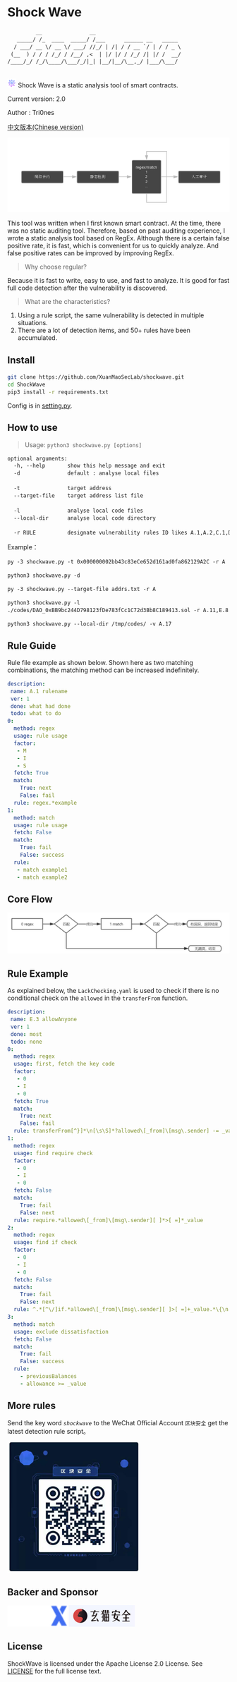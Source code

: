 # Shock Wave

```txt
         __               __                           
   _____/ /_  ____  _____/ /___      ______ __   _____ 
  / ___/ __ \/ __ \/ ___/ //_/ | /| / / __ `/ | / / _ \
 (__  ) / / / /_/ / /__/ ,<  | |/ |/ / /_/ /| |/ /  __/
/____/_/ /_/\____/\___/_/|_| |__/|__/\__,_/ |___/\___/ 
                                                       
```

<img src="./doc/pic/logo.png" width="20"> Shock Wave is a static analysis tool of smart contracts.

Current version: 2.0

Author : Tri0nes

[中文版本(Chinese version)](./README_cn.md)

![process](./doc/pic/process.jpg)

This tool was written when I first known smart contract. At the time, there was no static auditing tool. Therefore, based on past auditing experience, I wrote a static analysis tool based on RegEx. Although there is a certain false positive rate, it is fast, which is convenient for us to quickly analyze. And false positive rates can be improved by improving RegEx.

> Why choose regular?

Because it is fast to write, easy to use, and fast to analyze. It is good for fast full code detection after the vulnerability is discovered.

> What are the characteristics?

1. Using a rule script, the same vulnerability is detected in multiple situations.
2. There are a lot of detection items, and 50+ rules have been accumulated.

## Install

```bash
git clone https://github.com/XuanMaoSecLab/shockwave.git
cd ShockWave
pip3 install -r requirements.txt
```

Config is in [setting.py](./setting.py).

## How to use

>Usage: `python3 shockwave.py [options]`

```txt
optional arguments:
  -h, --help       show this help message and exit
  -d               default : analyse local files
  
  -t               target address
  --target-file    target address list file

  -l               analyse local code files
  --local-dir      analyse local code directory

  -r RULE          designate vulnerability rules ID likes A.1,A.2,C.1,D.1
```

Example：

`py -3 shockwave.py -t 0x000000002bb43c83eCe652d161ad0fa862129A2C -r A`

`python3 shockwave.py -d`

`py -3 shockwave.py --target-file addrs.txt -r A`

`python3 shockwave.py -l ./codes/DAO_0xBB9bc244D798123fDe783fCc1C72d3Bb8C189413.sol -r A.11,E.8`

`python3 shockwave.py --local-dir /tmp/codes/ -v A.17`

## Rule Guide

Rule file example as shown below. Shown here as two matching combinations, the matching method can be increased indefinitely.

```yaml
description:
 name: A.1 rulename
 ver: 1
 done: what had done
 todo: what to do
0:
  method: regex
  usage: rule usage
  factor:
   - M
   - I
   - S
  fetch: True
  match:
    True: next
    False: fail
  rule: regex.*example
1:
  method: match
  usage: rule usage
  fetch: False
  match:
    True: fail
    False: success
  rule:
   - match example1
   - match example2
```

## Core Flow

![1](./doc/pic/flow.jpg)

## Rule Example

As explained below, the `LackChecking.yaml` is used to check if there is no conditional check on the `allowed` in the `transferFrom` function.

```yaml
description:
 name: E.3 allowAnyone
 ver: 1
 done: most
 todo: none
0:
  method: regex
  usage: first, fetch the key code
  factor:
   - 0
   - I
   - 0
  fetch: True
  match:
    True: next
    False: fail
  rule: transferFrom[^}]*\n[\s\S]*?allowed\[_from]\[msg\.sender] -= _value
1:
  method: regex
  usage: find require check
  factor:
   - 0
   - I
   - 0
  fetch: False
  match:
    True: fail
    False: next
  rule: require.*allowed\[_from]\[msg\.sender][ ]*>[ =]*_value
2:
  method: regex
  usage: find if check
  factor:
   - 0
   - I
   - 0
  fetch: False
  match:
    True: fail
    False: next
  rule: ^.*[^\/]if.*allowed\[_from]\[msg\.sender][ ]>[ =]+_value.*\{\n
3:
  method: match
  usage: exclude dissatisfaction
  fetch: False
  match:
    True: fail
    False: success
  rule:
    - previousBalances
    - allowance >= _value
```

## More rules

Send the key word *`shockwave`* to the WeChat Official Account `区块安全` get the latest detection rule script。

<img src="./doc/pic/blockseccode.jpg" width="300"> 

## Backer and Sponsor

<p>
  <a href="https://www.bugx.io" target="_blank"><img src="./doc/pic/bugx.png" width="135"></a>
  <a href="https://github.com/XuanMaoSecLab" target="_blank"><img src="./doc/pic/xuanmao_logo.jpg" width="150"></a>
</p>

## License

ShockWave is licensed under the Apache License 2.0 License. See [LICENSE](LICENSE) for the full license text.